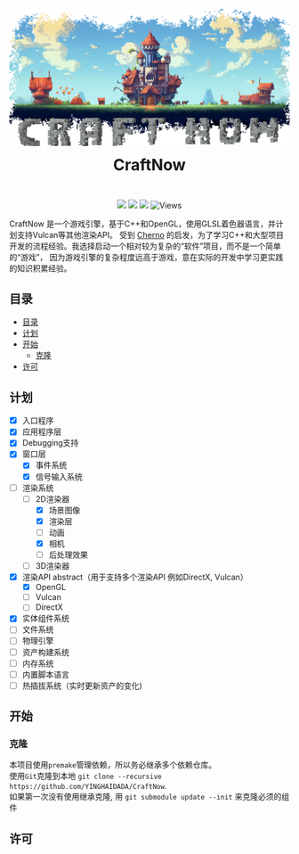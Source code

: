 <p align="center">
  <img width="auto" src="docs/imgs/banner.png" >
  <h1 align="center" style="margin: 0 auto 0 auto;">CraftNow</h1>
</p>
<br>
<p align="center">
  <img src="https://img.shields.io/github/contributors/yinghaidada/CraftNow?color=0088f&style=for-the-badge&logo=github">
  <img src="https://img.shields.io/github/issues/yinghaidada/CraftNow?color=4682f2&style=for-the-badge&logo=github">
  <img src="https://img.shields.io/github/stars/yinghaidada/CraftNow?color=f7bb05&style=for-the-badge&logo=github">
  <img alt="Views" src="https://komarev.com/ghpvc/?username=CraftNow&color=22d495&label=Views&style=for-the-badge">
<p>

CraftNow 是一个游戏引擎，基于C++和OpenGL，使用GLSL着色器语言，并计划支持Vulcan等其他渲染API。
受到 [Cherno](https://github.com/TheCherno) 的启发，为了学习C++和大型项目开发的流程经验。我选择启动一个相对较为复杂的“软件”项目，而不是一个简单的“游戏”，
因为游戏引擎的复杂程度远高于游戏，意在实际的开发中学习更实践的知识积累经验。

## 目录

- [目录](#目录)
- [计划](#计划)
- [开始](#开始)
  - [克隆](#克隆)
- [许可](#许可)


## 计划

- [x] 入口程序
- [x] 应用程序层
- [x] Debugging支持
- [x] 窗口层
    - [x] 事件系统
    - [x] 信号输入系统
- [ ] 渲染系统
    - [ ] 2D渲染器
        - [x] 场景图像
        - [x] 渲染层
        - [ ] 动画
        - [x] 相机
        - [ ] 后处理效果
    - [ ] 3D渲染器
- [x] 渲染API abstract（用于支持多个渲染API 例如DirectX, Vulcan）
    - [x] OpenGL
    - [ ] Vulcan
    - [ ] DirectX
- [x] 实体组件系统
- [ ] 文件系统
- [ ] 物理引擎
- [ ] 资产构建系统
- [ ] 内存系统
- [ ] 内置脚本语言
- [ ] 热插拔系统（实时更新资产的变化)

## 开始

### 克隆
本项目使用`premake`管理依赖，所以务必继承多个依赖仓库。  
使用`Git`克隆到本地 `git clone --recursive https://github.com/YINGHAIDADA/CraftNow`.  
如果第一次没有使用继承克隆, 用 `git submodule update --init` 来克隆必须的组件


## 许可

